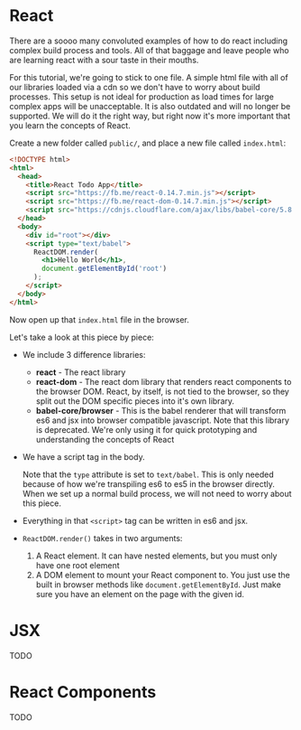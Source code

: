 # React

There are a soooo many convoluted examples of how to do react including complex
build process and tools. All of that baggage and leave people who are learning
react with a sour taste in their mouths.

For this tutorial, we're going to stick to one file. A simple html file with all
of our libraries loaded via a cdn so we don't have to worry about build
processes. This setup is not ideal for production as load times for large
complex apps will be unacceptable. It is also outdated and will no longer be
supported. We will do it the right way, but right now it's more important that
you learn the concepts of React.

Create a new folder called `public/`, and place a new file called `index.html`:

```html
<!DOCTYPE html>
<html>
  <head>
    <title>React Todo App</title>
    <script src="https://fb.me/react-0.14.7.min.js"></script>
    <script src="https://fb.me/react-dom-0.14.7.min.js"></script>
    <script src="https://cdnjs.cloudflare.com/ajax/libs/babel-core/5.8.23/browser.min.js"></script>
  </head>
  <body>
    <div id="root"></div>
    <script type="text/babel">
      ReactDOM.render(
        <h1>Hello World</h1>,
        document.getElementById('root')
      );
    </script>
  </body>
</html>
```

Now open up that `index.html` file in the browser.

Let's take a look at this piece by piece:

- We include 3 difference libraries:
  - **react** - The react library
  - **react-dom** - The react dom library that renders react components to
    the browser DOM. React, by itself, is not tied to the browser, so they split
    out the DOM specific pieces into it's own library.
  - **babel-core/browser** - This is the babel renderer that will transform es6
    and jsx into browser compatible javascript. Note that this library is
    deprecated. We're only using it for quick prototyping and understanding the
    concepts of React

- We have a script tag in the body.

  Note that the `type` attribute is set to `text/babel`. This is only needed
  because of how we're transpiling es6 to es5 in the browser directly. When we
  set up a normal build process, we will not need to worry about this piece.

- Everything in that `<script>` tag can be written in es6 and
  jsx.

- `ReactDOM.render()` takes in two arguments:
  1. A React element. It can have nested elements, but you must only have one
    root element
  2. A DOM element to mount your React component to. You just use the built in
    browser methods like `document.getElementById`. Just make sure you have an
    element on the page with the given id.

# JSX

TODO

# React Components

TODO
